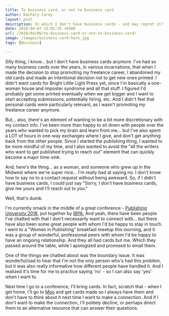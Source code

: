 ```yaml
---
title: To business card, or not to business card
author: Dachary Carey
layout: post
description: In which I don't have business cards - and may regret it?
date: 2018-04-07 15:01:35 +0300
url: /2018/04/06/to-business-card-or-not-to-business-card/
image: /images/business-card-hero.jpg
tags: [Business]

---
```

Silly thing, I know... but I don't have business cards anymore. I've had so many business cards over the years, in various incarnations, that when I made the decision to stop promoting my freelance career, I abandoned my old cards and made an intentional decision not to get new ones printed. I didn't want cards for Bright Little Light Press yet, since I'm basically a one-woman house and imposter syndrome and all that stuff. I figured I'd probably get some printed eventually when we get bigger and I want to start accepting submissions, potentially hiring, etc. And I didn't feel that personal cards were particularly relevant, as I wasn't promoting my freelance career anymore.

But... also, there's an element of wanting to be a bit more discretionary with my contact info. I've been more than happy to sit down with people over the years who wanted to pick my brain and learn from me... but I've also spent a LOT of hours in one-way exchanges where I give, and don't get anything back from the other people. Since I started the publishing thing, I wanted to be more mindful of my time, and I also wanted to avoid the "all the writers who want to get published trying to reach out" element that can quickly become a major time-sink.

And, here's the thing... as a woman, and someone who grew up in the Midwest where we're super nice... I'm really bad at saying no. I don't know how to say no to a contact request without being awkward. So, if I didn't have business cards, I could just say "Sorry, I don't have business cards, give me yours and I'll reach out to you."

Well, that's dumb.

I'm currently smack in the middle of a great conference - [Publishing University 2018][1], put together by [IBPA.][2] And yeah, there have been people I've chatted with that I don't necessarily want to connect with... but there have also been some great people with whom I'd be happy to stay in touch. I went to a "Women in Publishing" breakfast meetup this morning, and it was a group of wonderful, professional peers with whom I'd be happy to have an ongoing relationship. And they all had cards but me. Which they passed around the table, while I apologized and promised to email them.

One of the things we chatted about was the boundary issue. It was wonderful/sad to hear that I'm not the only person who's had this problem, but it was also really informative how different people have handled it. And I realized it's time for me to practice saying 'no' - so I can also say 'yes' when I want to.

Next time I go to a conference, I'll bring cards. In fact, scratch that - when I get home, I'll go to [Moo][3] and get cards made so I always have them and don't have to think about it next time I want to make a connection. And if I don't want to make the connection, I'll politely decline, or perhaps direct them to an alternative resource that can answer their questions.

 [1]: https://www.publishinguniversity.org/
 [2]: http://www.ibpa-online.org/
 [3]: https://www.moo.com/